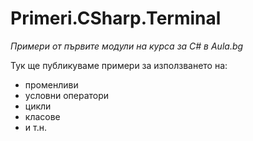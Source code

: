 ﻿# Primeri.CSharp.Terminal
*Примери от първите модули на курса за C# в Aula.bg*

Тук ще публикуваме примери за използването на:
* променливи
* условни оператори
* цикли
* класове
* и т.н.
